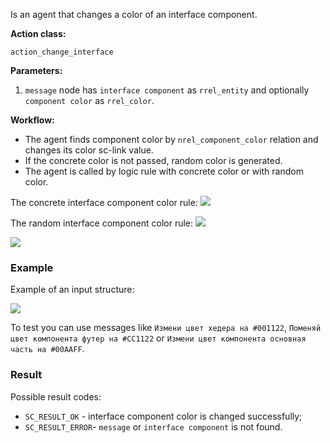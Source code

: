 Is an agent that changes a color of an interface component.

**Action class:**

`action_change_interface`


**Parameters:**

1. `message` node has `interface component` as `rrel_entity` and optionally `component color` as `rrel_color`.

**Workflow:**

* The agent finds component color by `nrel_component_color` relation and changes its color sc-link value.
* If the concrete color is not passed, random color is generated.
* The agent is called by logic rule with concrete color or with random color.

The concrete interface component color rule:
<img src="../images/lr_color_message.png"></img>

The random interface component color rule:
<img src="../images/lr_random_color_message.png"></img>

<img src="../images/interfaceComponentColorExample.png"></img>

### Example

Example of an input structure:

<img src="../images/changeInterfaceColorAgentInput.png"></img>

To test you can use messages like `Измени цвет хедера на #001122`, `Поменяй цвет компонента футер на #CC1122` or `Измени цвет компонента основная часть на #00AAFF`.

### Result

Possible result codes:

* `SC_RESULT_OK` - interface component color is changed successfully;
* `SC_RESULT_ERROR`- `message` or `interface component` is not found.
